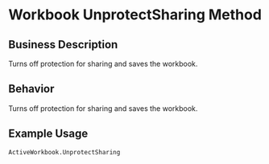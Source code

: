 # Workbook UnprotectSharing Method

## Business Description
Turns off protection for sharing and saves the workbook.

## Behavior
Turns off protection for sharing and saves the workbook.

## Example Usage
```vba
ActiveWorkbook.UnprotectSharing
```